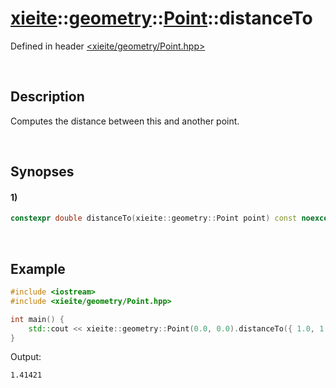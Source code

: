 # [xieite](../../../xieite.md)\:\:[geometry](../../../geometry.md)\:\:[Point](../../Point.md)\:\:distanceTo
Defined in header [<xieite/geometry/Point.hpp>](../../../../include/xieite/geometry/Point.hpp)

&nbsp;

## Description
Computes the distance between this and another point.

&nbsp;

## Synopses
#### 1)
```cpp
constexpr double distanceTo(xieite::geometry::Point point) const noexcept;
```

&nbsp;

## Example
```cpp
#include <iostream>
#include <xieite/geometry/Point.hpp>

int main() {
    std::cout << xieite::geometry::Point(0.0, 0.0).distanceTo({ 1.0, 1.0 }) << '\n';
}
```
Output:
```
1.41421
```
